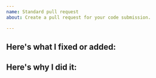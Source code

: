 ```yaml
---
name: Standard pull request
about: Create a pull request for your code submission.

---
```


## Here's what I fixed or added:

## Here's why I did it:

